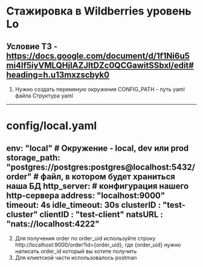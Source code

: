 <h1>Стажировка в Wildberries уровень Lo</h1>

Условие ТЗ - https://docs.google.com/document/d/1f1Ni6u5mi4If5iyVMLQHjIAZJltDZc0QCGawitSSbxI/edit#heading=h.u13mxzscbyk0
--------------------------------------------------------------------------------------------------------------
1) Нужно создать переменую окружения CONFIG_PATH - путь yaml файла
Структура  yaml
-----
# config/local.yaml
env: "local" # Окружение - local, dev или prod
storage_path: "postgres://postgres:postgres@localhost:5432/order" # файл, в котором будет храниться наша БД
http_server: # конфигурация нашего http-сервера
  address: "localhost:9000"
  timeout: 4s
  idle_timeout: 30s
clusterID : "test-cluster"
clientID : "test-client"
natsURL : "nats://localhost:4222"
-------
2) Для получения order по order_uid используйте строку http://localhost:9000/order?id={order_uid}, где {order_uid} нужно написать order_id который вы хотите получить
3) Для клиетской части использовалось postman
